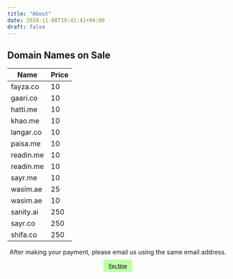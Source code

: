 ```yaml
---
title: "About"
date: 2018-11-08T19:41:41+04:00
draft: false
---
```


## Domain Names on Sale

| Name | Price |
| ------ | ----------- |
| fayza.co   | 10 |
| gaari.co   | 10 |
| hatti.me   | 10 |
| khao.me   | 10 |
| langar.co   | 10 |
| paisa.me   | 10 |
| readin.me   | 10 |
| readin.me   | 10 |
| sayr.me   | 10 |
| wasim.ae   | 25 |
| wasim.ae   | 10 |
| sanity.ai   | 250 |
| sayr.co   | 250 |
| shifa.co   | 250 |

<center>After making your payment, please email us using the same email address.</center><br>
<center> <a href="https://www.paypal.me/towasim" target="_blank" style="background: #BFFFA8; color: #000000; padding: 8px 12px; font-size: 10px; border-radius: 3px;"> Pay Now </a> </center>
